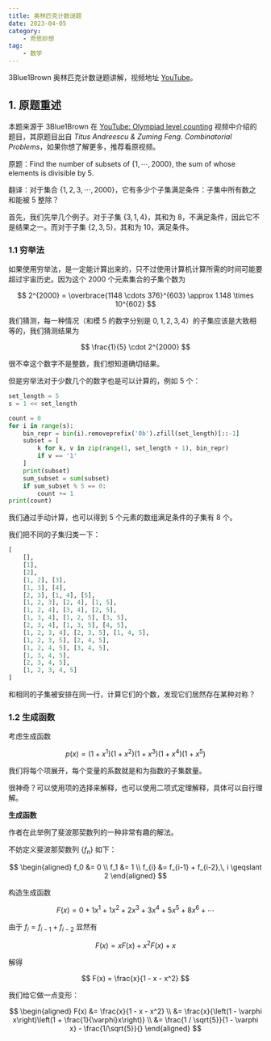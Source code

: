 ```yaml
---
title: 奥林匹克计数谜题
date: 2023-04-05
category:
    - 奇思妙想
tag:
    - 数学
---
```


3Blue1Brown 奥林匹克计数谜题讲解，视频地址 [YouTube](https://www.youtube.com/watch?v=bOXCLR3Wric&t=8s)。

<!-- more -->

## 1. 原题重述

本题来源于 3Blue1Brown 在 [YouTube: Olympiad level counting](https://www.youtube.com/watch?v=bOXCLR3Wric&t=8s) 视频中介绍的题目，其原题目出自 *Titus Andreescu & Zuming Feng. Combinatorial Problems*，如果你想了解更多，推荐看原视频。

原题：Find the number of subsets of $\{1,\,\cdots,\,2000\}$, the sum of whose elements is divisible by $5$.

翻译：对于集合 $\{1,\,2,\,3,\,\cdots,\,2000\}$，它有多少个子集满足条件：子集中所有数之和能被 $5$ 整除？

首先，我们先举几个例子。对于子集 $\{3,\,1,\,4\}$，其和为 $8$，不满足条件，因此它不是结果之一。而对于子集 $\{2,\,3,\,5\}$，其和为 $10$，满足条件。

### 1.1 穷举法

如果使用穷举法，是一定能计算出来的，只不过使用计算机计算所需的时间可能要超过宇宙历史。因为这个 $2000$ 个元素集合的子集个数为

$$
2^{2000} = \overbrace{1148 \cdots 376}^{603}
\approx 1.148 \times 10^{602}
$$

我们猜测，每一种情况（和模 $5$ 的数字分别是 $0,\,1,\,2,\,3,\,4$）的子集应该是大致相等的，我们猜测结果为

$$
\frac{1}{5} \cdot 2^{2000}
$$

很不幸这个数字不是整数，我们想知道确切结果。

但是穷举法对于少数几个的数字也是可以计算的，例如 $5$ 个：

```python
set_length = 5
s = 1 << set_length

count = 0
for i in range(s):
    bin_repr = bin(i).removeprefix('0b').zfill(set_length)[::-1]
    subset = [
        k for k, v in zip(range(1, set_length + 1), bin_repr)
        if v == '1'
    ]
    print(subset)
    sum_subset = sum(subset)
    if sum_subset % 5 == 0:
        count += 1
print(count)
```

我们通过手动计算，也可以得到 $5$ 个元素的数组满足条件的子集有 $8$ 个。

我们把不同的子集归类一下：

```python
[
    [],
    [1],
    [2],
    [1, 2], [3],
    [1, 3], [4],
    [2, 3], [1, 4], [5],
    [1, 2, 3], [2, 4], [1, 5],
    [1, 2, 4], [3, 4], [2, 5],
    [1, 3, 4], [1, 2, 5], [3, 5],
    [2, 3, 4], [1, 3, 5], [4, 5],
    [1, 2, 3, 4], [2, 3, 5], [1, 4, 5],
    [1, 2, 3, 5], [2, 4, 5],
    [1, 2, 4, 5], [3, 4, 5],
    [1, 3, 4, 5],
    [2, 3, 4, 5],
    [1, 2, 3, 4, 5]
]
```

和相同的子集被安排在同一行，计算它们的个数，发现它们居然存在某种对称？

### 1.2 生成函数

考虑生成函数

$$
p\left(x\right) = \left(1 + x^1\right)\left(1 + x^2\right)\left(1 + x^3\right)\left(1 + x^4\right)\left(1 + x^5\right)
$$

我们将每个项展开，每个变量的系数就是和为指数的子集数量。

很神奇？可以使用项的选择来解释，也可以使用二项式定理解释，具体可以自行理解。

**生成函数**

作者在此举例了斐波那契数列的一种非常有趣的解法。

不妨定义斐波那契数列 $\{f_n\}$ 如下：

$$
\begin{aligned}
    f_0 &= 0 \\
    f_1 &= 1 \\
    f_{i} &= f_{i-1} + f_{i-2},\, i \geqslant 2
\end{aligned}
$$

构造生成函数

$$
F(x) = 0 + 1x^1 + 1x^2 + 2x^3 + 3x^4 + 5x^5 + 8x^6 + \cdots
$$

由于 $f_{i} = f_{i-1} + f_{i-2}$ 显然有

$$
F(x) = xF(x) + x^2F(x) + x
$$

解得

$$
F(x) = \frac{x}{1 - x - x^2}
$$

我们给它做一点变形：

$$
\begin{aligned}
    F(x) &= \frac{x}{1 - x - x^2} \\
    &= \frac{x}{\left(1 - \varphi x\right)\left(1 + \frac{1}{\varphi}x\right)} \\
    &= \frac{1 / \sqrt{5}}{1 - \varphi x} - \frac{1/\sqrt{5}}{}
\end{aligned}
$$

[^1]: <https://puzzlingthroughmed.com/olympiad-counting-puzzle/>
